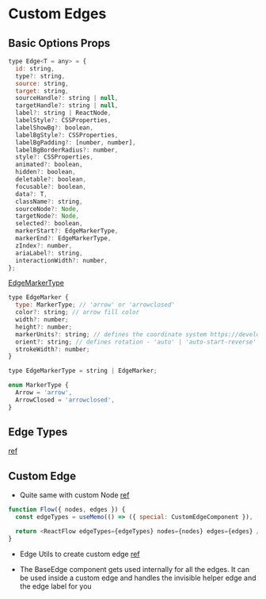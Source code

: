 # Custom Edges

## Basic Options Props

```javascript
type Edge<T = any> = {
  id: string,
  type?: string,
  source: string,
  target: string,
  sourceHandle?: string | null,
  targetHandle?: string | null,
  label?: string | ReactNode,
  labelStyle?: CSSProperties,
  labelShowBg?: boolean,
  labelBgStyle?: CSSProperties,
  labelBgPadding?: [number, number],
  labelBgBorderRadius?: number,
  style?: CSSProperties,
  animated?: boolean,
  hidden?: boolean,
  deletable?: boolean,
  focusable?: boolean,
  data?: T,
  className?: string,
  sourceNode?: Node,
  targetNode?: Node,
  selected?: boolean,
  markerStart?: EdgeMarkerType,
  markerEnd?: EdgeMarkerType,
  zIndex?: number,
  ariaLabel?: string,
  interactionWidth?: number,
};
```

[EdgeMarkerType](https://reactflow.dev/docs/examples/edges/markers/)

```javascript
type EdgeMarker {
  type: MarkerType; // 'arrow' or 'arrowclosed'
  color?: string; // arrow fill color
  width?: number;
  height?: number;
  markerUnits?: string; // defines the coordinate system https://developer.mozilla.org/en-US/docs/Web/SVG/Attribute/markerUnits
  orient?: string; // defines rotation - 'auto' | 'auto-start-reverse' | number
  strokeWidth?: number;
}

type EdgeMarkerType = string | EdgeMarker;

enum MarkerType {
  Arrow = 'arrow',
  ArrowClosed = 'arrowclosed',
}
```

## Edge Types

[ref](https://reactflow.dev/docs/api/edges/edge-types/)

## Custom Edge

- Quite same with custom Node [ref](https://reactflow.dev/docs/examples/edges/custom-edge/)

```javascript
function Flow({ nodes, edges }) {
  const edgeTypes = useMemo(() => ({ special: CustomEdgeComponent }), []);

  return <ReactFlow edgeTypes={edgeTypes} nodes={nodes} edges={edges} />;
}
```

- Edge Utils to create custom edge [ref](https://reactflow.dev/docs/api/edges/edge-utils/)

- The BaseEdge component gets used internally for all the edges. It can be used inside a custom edge and handles the invisible helper edge and the edge label for you
